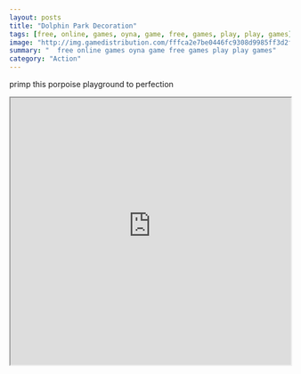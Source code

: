 ```yaml
---
layout: posts
title: "Dolphin Park Decoration"
tags: [free, online, games, oyna, game, free, games, play, play, games]
image: "http://img.gamedistribution.com/fffca2e7be0446fc9308d9985ff3d2fa.jpg"
summary: "  free online games oyna game free games play play games"
category: "Action"
---
```


primp this porpoise playground to perfection

<iframe width="100%" height="480px;" src="http://flash.gamedistribution.com?game=fffca2e7be0446fc9308d9985ff3d2fa"></iframe>